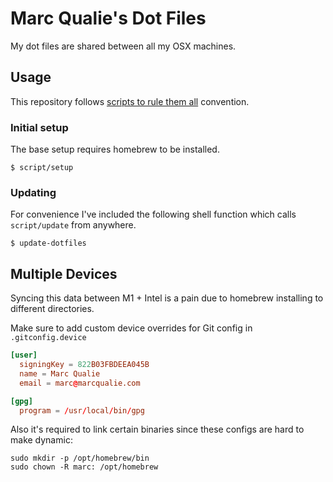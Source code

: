 # Marc Qualie's Dot Files

My dot files are shared between all my OSX machines.


## Usage

This repository follows [scripts to rule them all](https://github.com/github/scripts-to-rule-them-all) convention.


### Initial setup

The base setup requires homebrew to be installed.

```shell
$ script/setup
```


### Updating

For convenience I've included the following shell function which calls `script/update` from anywhere.

``` shell
$ update-dotfiles
```


## Multiple Devices

Syncing this data between M1 + Intel is a pain due to homebrew installing to different directories.

Make sure to add custom device overrides for Git config in `.gitconfig.device`

```conf
[user]
  signingKey = 822B03FBDEEA045B
  name = Marc Qualie
  email = marc@marcqualie.com

[gpg]
  program = /usr/local/bin/gpg
```

Also it's required to link certain binaries since these configs are hard to make dynamic:

```shell
sudo mkdir -p /opt/homebrew/bin
sudo chown -R marc: /opt/homebrew
```
